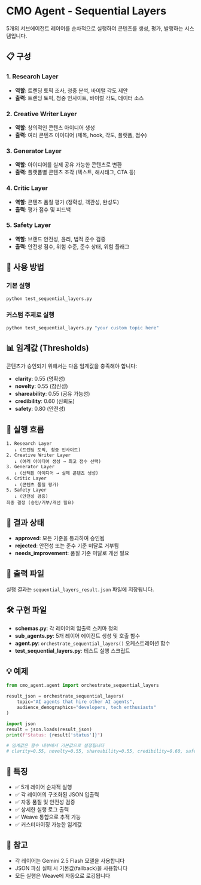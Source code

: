 # CMO Agent - Sequential Layers

5개의 서브에이전트 레이어를 순차적으로 실행하여 콘텐츠를 생성, 평가, 발행하는 시스템입니다.

## 📋 구성

### 1. Research Layer
- **역할**: 트렌딩 토픽 조사, 청중 분석, 바이럴 각도 제안
- **출력**: 트렌딩 토픽, 청중 인사이트, 바이럴 각도, 데이터 소스

### 2. Creative Writer Layer
- **역할**: 창의적인 콘텐츠 아이디어 생성
- **출력**: 여러 콘텐츠 아이디어 (제목, hook, 각도, 플랫폼, 점수)

### 3. Generator Layer
- **역할**: 아이디어를 실제 공유 가능한 콘텐츠로 변환
- **출력**: 플랫폼별 콘텐츠 조각 (텍스트, 해시태그, CTA 등)

### 4. Critic Layer
- **역할**: 콘텐츠 품질 평가 (정확성, 객관성, 완성도)
- **출력**: 평가 점수 및 피드백

### 5. Safety Layer
- **역할**: 브랜드 안전성, 윤리, 법적 준수 검증
- **출력**: 안전성 점수, 위험 수준, 준수 상태, 위험 플래그

## 🚀 사용 방법

### 기본 실행

```bash
python test_sequential_layers.py
```

### 커스텀 주제로 실행

```bash
python test_sequential_layers.py "your custom topic here"
```

## 📊 임계값 (Thresholds)

콘텐츠가 승인되기 위해서는 다음 임계값을 충족해야 합니다:

- **clarity**: 0.55 (명확성)
- **novelty**: 0.55 (참신성)
- **shareability**: 0.55 (공유 가능성)
- **credibility**: 0.60 (신뢰도)
- **safety**: 0.80 (안전성)

## 🔄 실행 흐름

```
1. Research Layer
   ↓ (트렌딩 토픽, 청중 인사이트)
2. Creative Writer Layer
   ↓ (여러 아이디어 생성 → 최고 점수 선택)
3. Generator Layer
   ↓ (선택된 아이디어 → 실제 콘텐츠 생성)
4. Critic Layer
   ↓ (콘텐츠 품질 평가)
5. Safety Layer
   ↓ (안전성 검증)
최종 결정 (승인/거부/개선 필요)
```

## 📝 결과 상태

- **approved**: 모든 기준을 통과하여 승인됨
- **rejected**: 안전성 또는 준수 기준 미달로 거부됨
- **needs_improvement**: 품질 기준 미달로 개선 필요

## 📄 출력 파일

실행 결과는 `sequential_layers_result.json` 파일에 저장됩니다.

## 🛠️ 구현 파일

- **schemas.py**: 각 레이어의 입출력 스키마 정의
- **sub_agents.py**: 5개 레이어 에이전트 생성 및 호출 함수
- **agent.py**: `orchestrate_sequential_layers()` 오케스트레이션 함수
- **test_sequential_layers.py**: 테스트 실행 스크립트

## 💡 예제

```python
from cmo_agent.agent import orchestrate_sequential_layers

result_json = orchestrate_sequential_layers(
    topic="AI agents that hire other AI agents",
    audience_demographics="developers, tech enthusiasts"
)

import json
result = json.loads(result_json)
print(f"Status: {result['status']}")

# 임계값은 함수 내부에서 기본값으로 설정됩니다
# clarity=0.55, novelty=0.55, shareability=0.55, credibility=0.60, safety=0.80
```

## 🎯 특징

- ✅ 5개 레이어 순차적 실행
- ✅ 각 레이어의 구조화된 JSON 입출력
- ✅ 자동 품질 및 안전성 검증
- ✅ 상세한 실행 로그 출력
- ✅ Weave 통합으로 추적 가능
- ✅ 커스터마이징 가능한 임계값

## 📌 참고

- 각 레이어는 Gemini 2.5 Flash 모델을 사용합니다
- JSON 파싱 실패 시 기본값(fallback)을 사용합니다
- 모든 실행은 Weave에 자동으로 로깅됩니다

